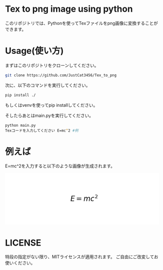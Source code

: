 # Tex  to png image using python

このリポジトリでは、Pythonを使ってTexファイルをpng画像に変換することができます。

# Usage(使い方)

まずはこのリポジトリをクローンしてください。

```zsh
git clone https://github.com/JustCat3456/Tex_to_png
```

次に、以下のコマンドを実行してください。

```zsh
pip install ./
```
もしくはvenvを使ってpip installしてください。

そしたらあとはmain.pyを実行してください。
```zsh
python main.py
Texコードを入力してください E=mc^2 #例
```

# 例えば

E=mc^2を入力すると以下のような画像が生成されます。

![](./output.png)

# LICENSE

特段の指定がない限り、MITライセンスが適用されます。
ご自由にご改変してお使いください。
